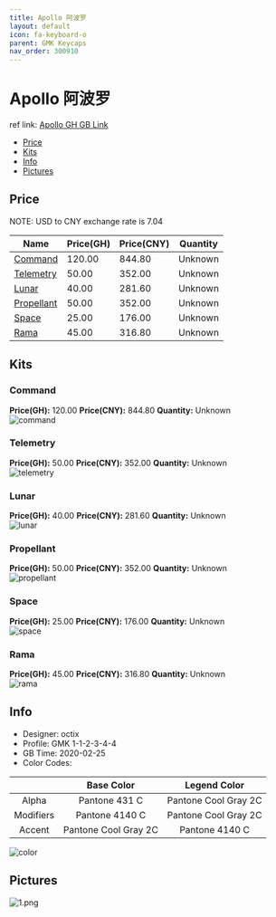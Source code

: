 ```yaml
---
title: Apollo 阿波罗
layout: default
icon: fa-keyboard-o
parent: GMK Keycaps
nav_order: 300910
---
```


# Apollo 阿波罗

ref link: [Apollo GH GB Link](https://geekhack.org/index.php?topic=104800.0)  
* [Price](#price)  
* [Kits](#kits)  
* [Info](#info)  
* [Pictures](#pictures)  


## Price  
NOTE: USD to CNY exchange rate is 7.04

| Name          | Price(GH)    |  Price(CNY) | Quantity |
| ------------- | ------------ |  ---------- | -------- |
|[Command](#command)|120.00|844.80|Unknown|
|[Telemetry](#telemetry)|50.00|352.00|Unknown|
|[Lunar](#lunar)|40.00|281.60|Unknown|
|[Propellant](#propellant)|50.00|352.00|Unknown|
|[Space](#space)|25.00|176.00|Unknown|
|[Rama](#rama)|45.00|316.80|Unknown|


## Kits  
### Command  
**Price(GH):** 120.00    **Price(CNY):** 844.80    **Quantity:** Unknown  
<img src="{{ 'assets/images/gmk-keycaps/apollo/kits_pics/command.png' | relative_url }}" alt="command" class="image featured">

### Telemetry  
**Price(GH):** 50.00    **Price(CNY):** 352.00    **Quantity:** Unknown  
<img src="{{ 'assets/images/gmk-keycaps/apollo/kits_pics/telemetry.png' | relative_url }}" alt="telemetry" class="image featured">

### Lunar  
**Price(GH):** 40.00    **Price(CNY):** 281.60    **Quantity:** Unknown  
<img src="{{ 'assets/images/gmk-keycaps/apollo/kits_pics/lunar.png' | relative_url }}" alt="lunar" class="image featured">

### Propellant  
**Price(GH):** 50.00    **Price(CNY):** 352.00    **Quantity:** Unknown  
<img src="{{ 'assets/images/gmk-keycaps/apollo/kits_pics/propellant.png' | relative_url }}" alt="propellant" class="image featured">

### Space  
**Price(GH):** 25.00    **Price(CNY):** 176.00    **Quantity:** Unknown  
<img src="{{ 'assets/images/gmk-keycaps/apollo/kits_pics/space.png' | relative_url }}" alt="space" class="image featured">

### Rama  
**Price(GH):** 45.00    **Price(CNY):** 316.80    **Quantity:** Unknown  
<img src="{{ 'assets/images/gmk-keycaps/apollo/kits_pics/rama.jpg' | relative_url }}" alt="rama" class="image featured">


## Info  
* Designer: octix  
* Profile: GMK 1-1-2-3-4-4  
* GB Time: 2020-02-25  
* Color Codes:  

| | Base Color     | Legend Color
| :-------------: | :-------------: | :------------:
|Alpha|Pantone 431 C|Pantone Cool Gray 2C
|Modifiers|Pantone 4140 C|Pantone Cool Gray 2C
|Accent|Pantone Cool Gray 2C|Pantone 4140 C

<img src="{{ 'assets/images/gmk-keycaps/apollo/color.png' | relative_url }}" alt="color" class="image featured">


## Pictures  
<img src="{{ 'assets/images/gmk-keycaps/apollo/rendering_pics/1.png' | relative_url }}" alt="1.png" class="image featured">
